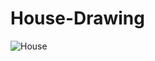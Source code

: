 # House-Drawing
![House](https://github.com/3bdallaaa/House-Drawing-/assets/118936824/0d5a9112-2c14-40c8-976a-e5231d132d7b)
